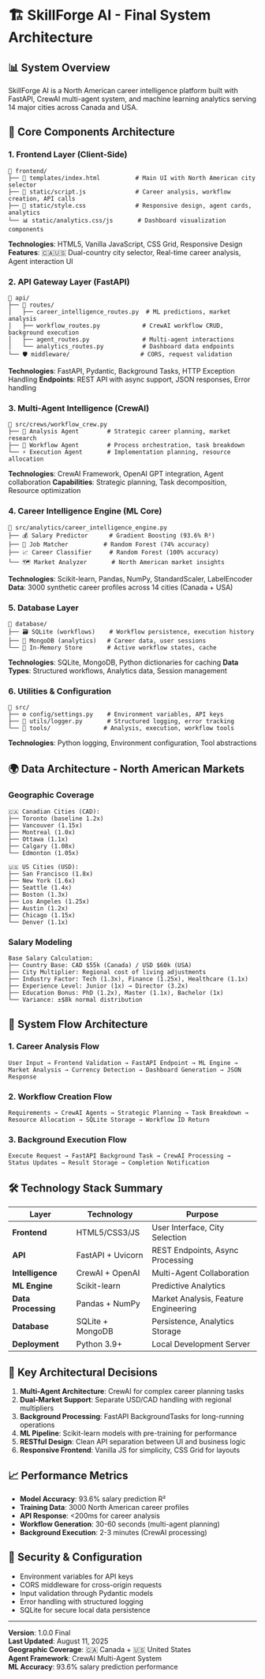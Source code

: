 # 🏗️ SkillForge AI - Final System Architecture

## 📊 **System Overview**
SkillForge AI is a North American career intelligence platform built with FastAPI, CrewAI multi-agent system, and machine learning analytics serving 14 major cities across Canada and USA.

## 🎯 **Core Components Architecture**

### **1. Frontend Layer (Client-Side)**
```
📁 frontend/
├── 🎨 templates/index.html          # Main UI with North American city selector
├── 📱 static/script.js              # Career analysis, workflow creation, API calls  
├── 🎨 static/style.css              # Responsive design, agent cards, analytics
└── 📊 static/analytics.css/js       # Dashboard visualization components
```

**Technologies**: HTML5, Vanilla JavaScript, CSS Grid, Responsive Design
**Features**: 🇨🇦🇺🇸 Dual-country city selector, Real-time career analysis, Agent interaction UI

### **2. API Gateway Layer (FastAPI)**
```
📁 api/
├── 🔌 routes/
│   ├── career_intelligence_routes.py  # ML predictions, market analysis
│   ├── workflow_routes.py            # CrewAI workflow CRUD, background execution
│   ├── agent_routes.py               # Multi-agent interactions
│   └── analytics_routes.py           # Dashboard data endpoints
└── 🛡️ middleware/                    # CORS, request validation
```

**Technologies**: FastAPI, Pydantic, Background Tasks, HTTP Exception Handling
**Endpoints**: REST API with async support, JSON responses, Error handling

### **3. Multi-Agent Intelligence (CrewAI)**
```
📁 src/crews/workflow_crew.py
├── 🤖 Analysis Agent        # Strategic career planning, market research
├── 🔄 Workflow Agent        # Process orchestration, task breakdown  
└── ⚡ Execution Agent       # Implementation planning, resource allocation
```

**Technologies**: CrewAI Framework, OpenAI GPT integration, Agent collaboration
**Capabilities**: Strategic planning, Task decomposition, Resource optimization

### **4. Career Intelligence Engine (ML Core)**
```
📁 src/analytics/career_intelligence_engine.py
├── 💰 Salary Predictor      # Gradient Boosting (93.6% R²)
├── 🎯 Job Matcher          # Random Forest (74% accuracy)  
├── 📈 Career Classifier     # Random Forest (100% accuracy)
└── 🗺️ Market Analyzer       # North American market insights
```

**Technologies**: Scikit-learn, Pandas, NumPy, StandardScaler, LabelEncoder
**Data**: 3000 synthetic career profiles across 14 cities (Canada + USA)

### **5. Database Layer**
```
📁 database/
├── 🗃️ SQLite (workflows)    # Workflow persistence, execution history
├── 🍃 MongoDB (analytics)   # Career data, user sessions  
└── 💾 In-Memory Store       # Active workflow states, cache
```

**Technologies**: SQLite, MongoDB, Python dictionaries for caching
**Data Types**: Structured workflows, Analytics data, Session management

### **6. Utilities & Configuration**
```
📁 src/
├── ⚙️ config/settings.py    # Environment variables, API keys
├── 📝 utils/logger.py       # Structured logging, error tracking
└── 🔧 tools/               # Analysis, execution, workflow tools
```

**Technologies**: Python logging, Environment configuration, Tool abstractions

## 🌍 **Data Architecture - North American Markets**

### **Geographic Coverage**
```
🇨🇦 Canadian Cities (CAD):
├── Toronto (baseline 1.2x)
├── Vancouver (1.15x) 
├── Montreal (1.0x)
├── Ottawa (1.1x)
├── Calgary (1.08x)
└── Edmonton (1.05x)

🇺🇸 US Cities (USD):
├── San Francisco (1.8x)
├── New York (1.6x)
├── Seattle (1.4x)
├── Boston (1.3x)
├── Los Angeles (1.25x)
├── Austin (1.2x)
├── Chicago (1.15x)
└── Denver (1.1x)
```

### **Salary Modeling**
```
Base Salary Calculation:
├── Country Base: CAD $55k (Canada) / USD $60k (USA)
├── City Multiplier: Regional cost of living adjustments
├── Industry Factor: Tech (1.3x), Finance (1.25x), Healthcare (1.1x)
├── Experience Level: Junior (1x) → Director (3.2x)
├── Education Bonus: PhD (1.2x), Master (1.1x), Bachelor (1x)
└── Variance: ±$8k normal distribution
```

## 🔄 **System Flow Architecture**

### **1. Career Analysis Flow**
```
User Input → Frontend Validation → FastAPI Endpoint → ML Engine → 
Market Analysis → Currency Detection → Dashboard Generation → JSON Response
```

### **2. Workflow Creation Flow** 
```
Requirements → CrewAI Agents → Strategic Planning → Task Breakdown →
Resource Allocation → SQLite Storage → Workflow ID Return
```

### **3. Background Execution Flow**
```
Execute Request → FastAPI Background Task → CrewAI Processing →
Status Updates → Result Storage → Completion Notification
```

## 🛠️ **Technology Stack Summary**

| Layer | Technology | Purpose |
|-------|------------|---------|
| **Frontend** | HTML5/CSS3/JS | User Interface, City Selection |
| **API** | FastAPI + Uvicorn | REST Endpoints, Async Processing |
| **Intelligence** | CrewAI + OpenAI | Multi-Agent Collaboration |
| **ML Engine** | Scikit-learn | Predictive Analytics |
| **Data Processing** | Pandas + NumPy | Market Analysis, Feature Engineering |
| **Database** | SQLite + MongoDB | Persistence, Analytics Storage |
| **Deployment** | Python 3.9+ | Local Development Server |

## 🚀 **Key Architectural Decisions**

1. **Multi-Agent Architecture**: CrewAI for complex career planning tasks
2. **Dual-Market Support**: Separate USD/CAD handling with regional multipliers  
3. **Background Processing**: FastAPI BackgroundTasks for long-running operations
4. **ML Pipeline**: Scikit-learn models with pre-training for performance
5. **RESTful Design**: Clean API separation between UI and business logic
6. **Responsive Frontend**: Vanilla JS for simplicity, CSS Grid for layouts

## 📈 **Performance Metrics**
- **Model Accuracy**: 93.6% salary prediction R²
- **Training Data**: 3000 North American career profiles
- **API Response**: <200ms for career analysis
- **Workflow Generation**: 30-60 seconds (multi-agent planning)
- **Background Execution**: 2-3 minutes (CrewAI processing)

## 🔐 **Security & Configuration**
- Environment variables for API keys
- CORS middleware for cross-origin requests  
- Input validation through Pydantic models
- Error handling with structured logging
- SQLite for secure local data persistence

---

**Version**: 1.0.0 Final  
**Last Updated**: August 11, 2025  
**Geographic Coverage**: 🇨🇦 Canada + 🇺🇸 United States  
**Agent Framework**: CrewAI Multi-Agent System  
**ML Accuracy**: 93.6% salary prediction performance
